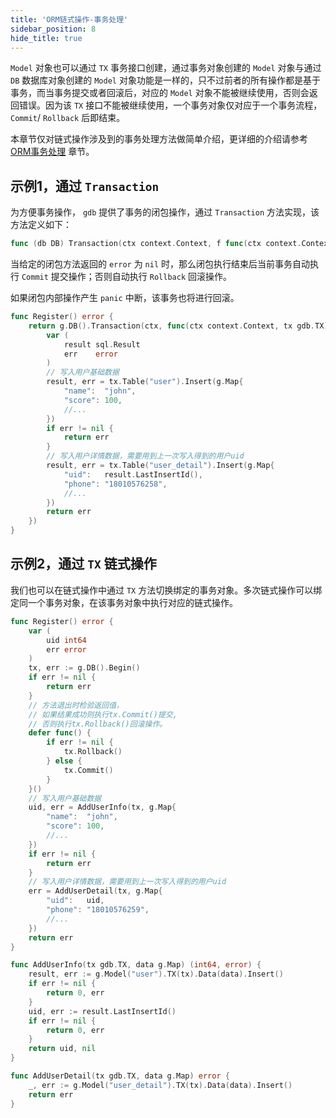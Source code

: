 ```yaml
---
title: 'ORM链式操作-事务处理'
sidebar_position: 8
hide_title: true
---
```


`Model` 对象也可以通过 `TX` 事务接口创建，通过事务对象创建的 `Model` 对象与通过 `DB` 数据库对象创建的 `Model` 对象功能是一样的，只不过前者的所有操作都是基于事务，而当事务提交或者回滚后，对应的 `Model` 对象不能被继续使用，否则会返回错误。因为该 `TX` 接口不能被继续使用，一个事务对象仅对应于一个事务流程， `Commit`/ `Rollback` 后即结束。

本章节仅对链式操作涉及到的事务处理方法做简单介绍，更详细的介绍请参考 [ORM事务处理](/docs/核心组件/数据库ORM/ORM事务处理) 章节。

## 示例1，通过 `Transaction`

为方便事务操作， `gdb` 提供了事务的闭包操作，通过 `Transaction` 方法实现，该方法定义如下：

```go
func (db DB) Transaction(ctx context.Context, f func(ctx context.Context, tx TX) error) (err error)
```

当给定的闭包方法返回的 `error` 为 `nil` 时，那么闭包执行结束后当前事务自动执行 `Commit` 提交操作；否则自动执行 `Rollback` 回滚操作。

如果闭包内部操作产生 `panic` 中断，该事务也将进行回滚。

```go
func Register() error {
    return g.DB().Transaction(ctx, func(ctx context.Context, tx gdb.TX) error {
        var (
            result sql.Result
            err    error
        )
        // 写入用户基础数据
        result, err = tx.Table("user").Insert(g.Map{
            "name":  "john",
            "score": 100,
            //...
        })
        if err != nil {
            return err
        }
        // 写入用户详情数据，需要用到上一次写入得到的用户uid
        result, err = tx.Table("user_detail").Insert(g.Map{
            "uid":   result.LastInsertId(),
            "phone": "18010576258",
            //...
        })
        return err
    })
}
```

## 示例2，通过 `TX` 链式操作

我们也可以在链式操作中通过 `TX` 方法切换绑定的事务对象。多次链式操作可以绑定同一个事务对象，在该事务对象中执行对应的链式操作。

```go
func Register() error {
    var (
        uid int64
        err error
    )
    tx, err := g.DB().Begin()
    if err != nil {
        return err
    }
    // 方法退出时检验返回值，
    // 如果结果成功则执行tx.Commit()提交,
    // 否则执行tx.Rollback()回滚操作。
    defer func() {
        if err != nil {
            tx.Rollback()
        } else {
            tx.Commit()
        }
    }()
    // 写入用户基础数据
    uid, err = AddUserInfo(tx, g.Map{
        "name":  "john",
        "score": 100,
        //...
    })
    if err != nil {
        return err
    }
    // 写入用户详情数据，需要用到上一次写入得到的用户uid
    err = AddUserDetail(tx, g.Map{
        "uid":   uid,
        "phone": "18010576259",
        //...
    })
    return err
}

func AddUserInfo(tx gdb.TX, data g.Map) (int64, error) {
    result, err := g.Model("user").TX(tx).Data(data).Insert()
    if err != nil {
        return 0, err
    }
    uid, err := result.LastInsertId()
    if err != nil {
        return 0, err
    }
    return uid, nil
}

func AddUserDetail(tx gdb.TX, data g.Map) error {
    _, err := g.Model("user_detail").TX(tx).Data(data).Insert()
    return err
}
```